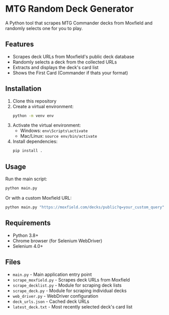 # MTG Random Deck Generator

A Python tool that scrapes MTG Commander decks from Moxfield and randomly selects one for you to play.

## Features

- Scrapes deck URLs from Moxfield's public deck database
- Randomly selects a deck from the collected URLs
- Extracts and displays the deck's card list
- Shows the First Card (Commander if thats your format)

## Installation

1. Clone this repository
2. Create a virtual environment:
   ```bash
   python -m venv env
   ```
3. Activate the virtual environment:
   - Windows: `env\Scripts\activate`
   - Mac/Linux: `source env/bin/activate`
4. Install dependencies:
   ```bash
   pip install .
   ```

## Usage

Run the main script:
```bash
python main.py
```

Or with a custom Moxfield URL:
```bash
python main.py "https://moxfield.com/decks/public?q=your_custom_query"
```

## Requirements

- Python 3.8+
- Chrome browser (for Selenium WebDriver)
- Selenium 4.0+

## Files

- `main.py` - Main application entry point
- `scrape_moxfield.py` - Scrapes deck URLs from Moxfield
- `scrape_decklist.py` - Module for scraping deck lists
- `scrape_deck.py` - Module for scraping individual decks
- `web_driver.py` - WebDriver configuration
- `deck_urls.json` - Cached deck URLs
- `latest_deck.txt` - Most recently selected deck's card list
